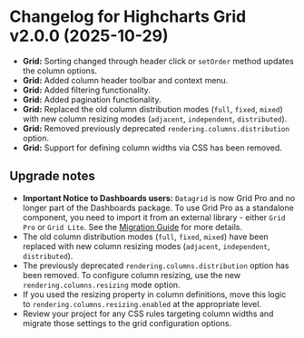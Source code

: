 # Changelog for Highcharts Grid v2.0.0 (2025-10-29)

- **Grid:** Sorting changed through header click or `setOrder` method updates the column options.
- **Grid:** Added column header toolbar and context menu.
- **Grid:** Added filtering functionality.
- **Grid:** Added pagination functionality.
- **Grid:** Replaced the old column distribution modes (`full`, `fixed`, `mixed`) with new column resizing modes (`adjacent`, `independent`, `distributed`).
- **Grid:** Removed previously deprecated `rendering.columns.distribution` option.
- **Grid:** Support for defining column widths via CSS has been removed.

## Upgrade notes

- **Important Notice to Dashboards users:** `Datagrid` is now Grid Pro and no longer part of the Dashboards package. To use Grid Pro as a standalone component, you need to import it from an external library - either `Grid Pro` or `Grid Lite`. See the [Migration Guide](https://www.highcharts.com/docs/dashboards/grid-migration) for more details.
- The old column distribution modes (`full`, `fixed`, `mixed`) have been replaced with new column resizing modes (`adjacent`, `independent`, `distributed`).
- The previously deprecated `rendering.columns.distribution` option has been removed. To configure column resizing, use the new `rendering.columns.resizing` mode option.
- If you used the resizing property in column definitions, move this logic to `rendering.columns.resizing.enabled` at the appropriate level.
- Review your project for any CSS rules targeting column widths and migrate those settings to the grid configuration options.
